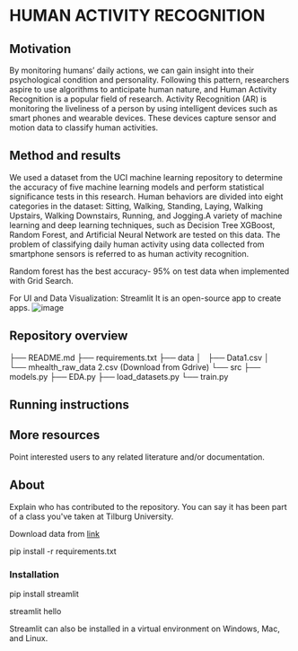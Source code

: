 # HUMAN ACTIVITY RECOGNITION

## Motivation

By monitoring humans’ daily actions, we can gain insight into their psychological condition and personality. Following this pattern, researchers aspire to use algorithms to anticipate human nature, and Human Activity Recognition is a popular field of research. Activity Recognition (AR) is monitoring the liveliness of a person by using intelligent devices such as smart phones and wearable devices. These devices capture sensor and motion data to classify human activities.


## Method and results

We used a dataset from the UCI machine learning repository to determine the accuracy of five machine learning models and perform statistical significance tests in this research. Human behaviors are divided into eight categories in the dataset: Sitting, Walking, Standing, Laying, Walking Upstairs, Walking Downstairs, Running, and Jogging.A variety of machine learning and deep learning techniques, such as Decision Tree XGBoost, Random Forest, and Artificial Neural Network are tested on this data. The problem of classifying daily human activity using data collected from smartphone sensors is referred to as human activity recognition.

Random forest has the best accuracy- 95% on test data when implemented with Grid Search.

For UI and Data Visualization: Streamlit
It is an open-source app to create apps.
![image](https://user-images.githubusercontent.com/29593466/146150644-4c48daf7-6ca8-4741-84e1-402572985460.png)


## Repository overview

├── README.md
├── requirements.txt
├── data
│   ├── Data1.csv
│   └── mhealth_raw_data 2.csv (Download from Gdrive)
└── src
    ├── models.py
    ├── EDA.py
    ├── load_datasets.py
    └── train.py
    

## Running instructions



## More resources

Point interested users to any related literature and/or documentation.


## About

Explain who has contributed to the repository. You can say it has been part of a class you've taken at Tilburg University.


Download data from  [link](https://drive.google.com/file/d/14RkZYl9BdzFaOpZimL9FPRpIrWGEsbMY/view?usp=sharing)


pip install -r requirements.txt

### Installation
pip install streamlit

streamlit hello

Streamlit can also be installed in a virtual environment on Windows, Mac, and Linux.
